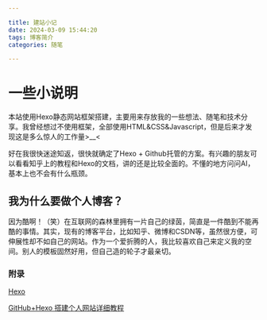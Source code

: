 ```yaml
---

title: 建站小记
date: 2024-03-09 15:44:20
tags: 博客简介
categories: 随笔

---
```


# 一些小说明

本站使用Hexo静态网站框架搭建，主要用来存放我的一些想法、随笔和技术分享。我曾经想过不使用框架，全部使用HTML&CSS&Javascript，但是后来才发现这是多么惊人的工作量>__<

好在我很快迷途知返，很快就确定了Hexo + Github托管的方案。有兴趣的朋友可以看看知乎上的教程和Hexo的文档，讲的还是比较全面的。不懂的地方问问AI，基本上也不会有什么瓶颈。

## 我为什么要做个人博客？

因为酷啊！（笑）在互联网的森林里拥有一片自己的绿茵，简直是一件酷到不能再酷的事情。其实，现有的博客平台，比如知乎、微博和CSDN等，虽然很方便，可伸展性却不如自己的网站。作为一个爱折腾的人，我比较喜欢自己来定义我的空间。别人的模板固然好用，但自己造的轮子才最亲切。

### 附录

[Hexo](https://hexo.io/zh-cn/)

[GitHub+Hexo 搭建个人网站详细教程](https://zhuanlan.zhihu.com/p/26625249)
